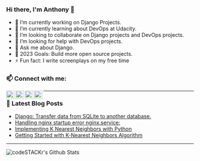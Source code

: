 ### Hi there, I'm Anthony  👋

- 🔭 I’m currently working on Django Projects.
- 🌱 I’m currently learning about DevOps at Udacity.
- 👯 I’m looking to collaborate on Django projects and DevOps projects.
- 🤔 I’m looking for help with DevOps projects.
- 💬 Ask me about Django.
- 🥅 2023 Goals: Build more open source projects.
- ⚡ Fun fact: I write screenplays on my free time 
### 📫 Connect with me:  
[<img align="left" alt="antonnifo254 | Twitter" width="22px" src="https://cdn.jsdelivr.net/npm/simple-icons@v3/icons/twitter.svg" />](https://twitter.com/antonnifo254)
[<img align="left" alt="antonnifo | LinkedIn" width="22px" src="https://cdn.jsdelivr.net/npm/simple-icons@v3/icons/linkedin.svg" />](https://www.linkedin.com/in/anthony-mwangi/)
[<img align="left" alt="antonnifo | Instagram" width="22px" src="https://cdn.jsdelivr.net/npm/simple-icons@v3/icons/instagram.svg" />](https://www.instagram.com/antonnifo/)[<img align="left" alt="codeSTACKr | YouTube" width="22px" src="https://cdn.jsdelivr.net/npm/simple-icons@v3/icons/youtube.svg" />](https://www.youtube.com/channel/UCB19UqFgdqAK3JpG19I7_TQ)  

---

### 📕 Latest Blog Posts
<!-- BLOG-POST-LIST:START -->
- [Django: Transfer data from SQLite to another database.](https://medium.com/@kenyattaanthony88/django-transfer-data-from-sqlite-to-another-database-edab51d79dfc?source=rss-b54eead2c4ab------2)
- [Handling nginx startup error nginx.service:](https://medium.com/@kenyattaanthony88/handling-nginx-startup-error-nginx-service-6310042efa98?source=rss-b54eead2c4ab------2)
- [Implementing K Nearest Neighbors with Python](https://medium.com/datadriveninvestor/implementing-k-nearest-neighbors-with-python-1c0b7cdf85f2?source=rss-b54eead2c4ab------2)
- [Getting Started with K-Nearest Neighbors Algorithm](https://medium.com/datadriveninvestor/getting-started-with-k-nearest-neighbors-algorithm-77e4936a120?source=rss-b54eead2c4ab------2)
<!-- BLOG-POST-LIST:END -->  

---
<img align="left" alt="codeSTACKr's Github Stats" src="https://github-readme-stats.vercel.app/api?username=antonnifo&show_icons=true&hide_border=true&count_private=true&theme=great-gatsby" />
